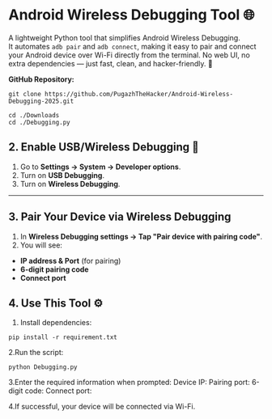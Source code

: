 # Android Wireless Debugging Tool 🌐

A lightweight Python tool that simplifies Android Wireless Debugging.  
It automates `adb pair` and `adb connect`, making it easy to pair and connect your Android device over Wi-Fi directly from the terminal. No web UI, no extra dependencies — just fast, clean, and hacker-friendly. 🚀

**GitHub Repository:**
```
git clone https://github.com/PugazhTheHacker/Android-Wireless-Debugging-2025.git

```
```
cd ./Downloads
cd ./Debugging.py
```

## 2. Enable USB/Wireless Debugging 📶
1. Go to **Settings → System → Developer options**.  
2. Turn on **USB Debugging**.  
3. Turn on **Wireless Debugging**.

---


## 3. Pair Your Device via Wireless Debugging
1. In **Wireless Debugging settings → Tap "Pair device with pairing code"**.  
2. You will see:  
- **IP address & Port** (for pairing)  
- **6-digit pairing code**  
- **Connect port**


## 4. Use This Tool ⚙️
1. Install dependencies:
```
pip install -r requirement.txt
```
2.Run the script:
```
python Debugging.py
```
3.Enter the required information when prompted:
Device IP:
Pairing port:
6-digit code:
Connect port:

4.If successful, your device will be connected via Wi-Fi.


